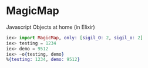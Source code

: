 # MagicMap

Javascript Objects at home (in Elixir)


```elixir
iex> import MagicMap, only: [sigil_O: 2, sigil_o: 2]
iex> testing = 1234
iex> demo = 9512
iex> ~o{testing, demo}
%{testing: 1234, demo: 9512}
```
